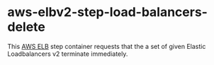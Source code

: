 # aws-elbv2-step-load-balancers-delete

This [AWS ELB](https://aws.amazon.com/elasticloadbalancing/) step container requests that the a
set of given Elastic Loadbalancers v2 terminate immediately.
